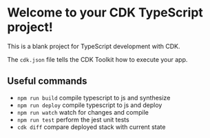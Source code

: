 # Welcome to your CDK TypeScript project!

This is a blank project for TypeScript development with CDK.

The `cdk.json` file tells the CDK Toolkit how to execute your app.

## Useful commands

 * `npm run build`   compile typescript to js and synthesize
 * `npm run deploy`   compile typescript to js and deploy
 * `npm run watch`   watch for changes and compile
 * `npm run test`    perform the jest unit tests
 * `cdk diff`        compare deployed stack with current state
